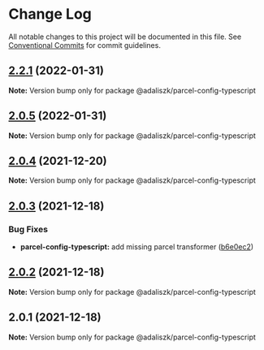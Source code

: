 # Change Log

All notable changes to this project will be documented in this file.
See [Conventional Commits](https://conventionalcommits.org) for commit guidelines.

## [2.2.1](https://github.com/adaliszk/node-toolbox/compare/@adaliszk/parcel-config-typescript@2.0.5...@adaliszk/parcel-config-typescript@2.2.1) (2022-01-31)

**Note:** Version bump only for package @adaliszk/parcel-config-typescript





## [2.0.5](https://github.com/adaliszk/node-toolbox/compare/@adaliszk/parcel-config-typescript@2.0.4...@adaliszk/parcel-config-typescript@2.0.5) (2022-01-31)

**Note:** Version bump only for package @adaliszk/parcel-config-typescript





## [2.0.4](https://github.com/adaliszk/node-toolbox/compare/@adaliszk/parcel-config-typescript@2.0.3...@adaliszk/parcel-config-typescript@2.0.4) (2021-12-20)

**Note:** Version bump only for package @adaliszk/parcel-config-typescript





## [2.0.3](https://github.com/adaliszk/node-toolbox/compare/@adaliszk/parcel-config-typescript@2.0.2...@adaliszk/parcel-config-typescript@2.0.3) (2021-12-18)


### Bug Fixes

* **parcel-config-typescript:** add missing parcel transformer ([b6e0ec2](https://github.com/adaliszk/node-toolbox/commit/b6e0ec2eee571f7c452b2c5f6526bbf761723f17))





## [2.0.2](https://github.com/adaliszk/node-toolbox/compare/@adaliszk/parcel-config-typescript@2.0.1...@adaliszk/parcel-config-typescript@2.0.2) (2021-12-18)

**Note:** Version bump only for package @adaliszk/parcel-config-typescript





## 2.0.1 (2021-12-18)

**Note:** Version bump only for package @adaliszk/parcel-config-typescript
